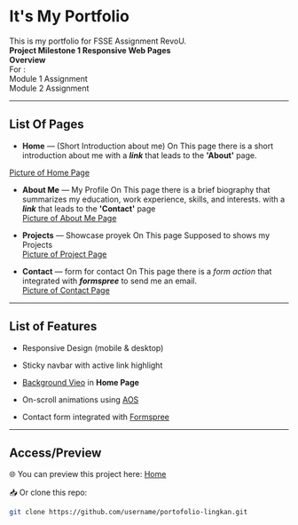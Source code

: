# It's My Portfolio
This is my portfolio for FSSE Assignment RevoU.  
**Project Milestone 1 Responsive Web Pages  
Overview**  
For :  
Module 1 Assignment  
Module 2 Assignment

---

## List Of Pages

- **Home** — (Short Introduction about me) 
On This page there is a short introduction about me with a ***link*** that leads to the **'About'** page.  

[Picture of Home Page](images/1.png)




- **About Me** — My Profile
On This page  there is a brief biography that summarizes my education, work experience, skills, and interests. with a ***link*** that leads to the **'Contact'** page  
[Picture of About Me Page](images/2.png)

- **Projects** — Showcase proyek
On This page Supposed to shows my Projects  
[Picture of Project Page](images/3.png)

- **Contact** — form for contact 
On This page  there is a *form action* that integrated with ***formspree*** to send me an email.  
[Picture of Contact Page](images/4.png)


---

##  List of Features
- Responsive Design (mobile & desktop)
- Sticky navbar with active link highlight
- [Background Vieo](https://www.youtube.com/watch?v=2Gg6Seob5Mg) in **Home Page** 
- On-scroll animations using [AOS](https://michalsnik.github.io/aos/)

- Contact form integrated with [Formspree](https://formspree.io/)

---

##  Access/Preview
🌐 You can preview this project here: [Home](D:\lingkan\portofolio-lingkan\images\1.png)

📥 Or clone this repo:
```bash
git clone https://github.com/username/portofolio-lingkan.git
